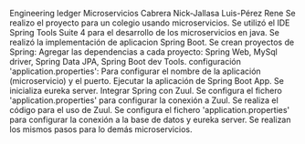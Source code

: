 Engineering ledger Microservicios Cabrera Nick-Jallasa Luis-Pérez Rene
Se realizo el proyecto para un colegio usando microservicios.
Se utilizó el IDE Spring Tools Suite 4 para el desarrollo de los microservicios en java.
Se realizó la implementación de aplicacion Spring Boot.
Se crean proyectos de Spring:
Agregar las dependencias a cada proyecto: Spring Web, MySql driver, Spring Data JPA, Spring Boot dev Tools.
configuración 'application.properties': Para configurar el nombre de la aplicación (microservicio) y el puerto.
Ejecutar la aplicación de Spring Boot App.
Se inicializa eureka server.
Integrar Spring con Zuul.
Se configura el fichero 'application.properties' para configurar la conexión a Zuul.
Se realiza el código para el uso de Zuul.
Se configura el fichero 'application.properties' para configurar la conexión a la base de datos y eureka server.
Se realizan los mismos pasos para lo demás microservicios.